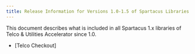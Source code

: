 ```yaml
---
title: Release Information for Versions 1.0-1.5 of Spartacus Libraries
---
```


This document describes what is included in all Spartacus 1.x libraries of Telco & Utilities Accelerator since 1.0.

- [Telco Checkout]
